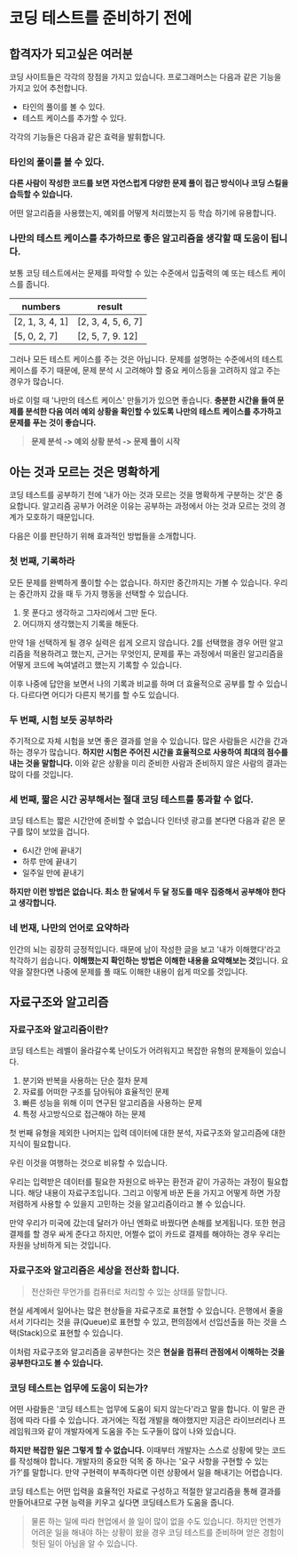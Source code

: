 # 코딩 테스트를 준비하기 전에

## 합격자가 되고싶은 여러분

코딩 사이트들은 각각의 장점을 가지고 있습니다. 프로그래머스는 다음과 같은 기능을 가지고 있어 추천합니다.

- 타인의 풀이를 볼 수 있다.
- 테스트 케이스를 추가할 수 있다.

각각의 기능들은 다음과 같은 효력을 발휘합니다.

### 타인의 풀이를 볼 수 있다.

**다른 사람이 작성한 코드를 보면 자연스럽게 다양한 문제 풀이 접근 방식이나 코딩 스킬을 습득할 수 있습니다.**

어떤 알고리즘을 사용했는지, 예외를 어떻게 처리했는지 등 학습 하기에 유용합니다.

### 나만의 테스트 케이스를 추가하므로 좋은 알고리즘을 생각할 때 도움이 됩니다.

보통 코딩 테스트에서는 문제를 파악할 수 있는 수준에서 입출력의 예 또는 테스트 케이스를 줍니다.

| numbers         | result             |
|-----------------|--------------------|
| [2, 1, 3, 4, 1] | [2, 3, 4, 5, 6, 7] |
| [5, 0, 2, 7]    | [2, 5, 7, 9. 12]   |

그러나 모든 테스트 케이스를 주는 것은 아닙니다. 문제를 설명하는 수준에서의 테스트 케이스를 주기 때문에, 문제 분석 시 고려해야 할 중요 케이스등을 고려하지 않고 주는 경우가 많습니다.

바로 이럴 때 '나만의 테스트 케이스' 만들기가 있으면 좋습니다. **충분한 시간을 들여 문제를 분석한 다음 여러 예외 상황을 확인할 수 있도록 나만의 테스트 케이스를 추가하고 문제를 푸는 것이 좋습니다.**


>**문제 분석 -> 예외 상황 분석 -> 문제 풀이 시작**

## 아는 것과 모르는 것은 명확하게

코딩 테스트를 공부하기 전에 '내가 아는 것과 모르는 것을 명확하게 구분하는 것'은 중요합니다. 알고리즘 공부가 어려운 이유는 공부하는 과정에서 아는 것과 모르는 것의 경계가 모호하기 때문입니다.

다음은 이를 판단하기 위해 효과적인 방법들을 소개합니다.

### 첫 번째, 기록하라

모든 문제를 완벽하게 풀이할 수는 없습니다. 하지만 중간까지는 가볼 수 있습니다. 우리는 중간까지 갔을 때 두 가지 행동을 선택할 수 있습니다.

1. 못 푼다고 생각하고 그자리에서 그만 둔다.
2. 어디까지 생각했는지 기록을 해둔다.

만약 1을 선택하게 될 경우 실력은 쉽게 오르지 않습니다. 2를 선택했을 경우 어떤 알고리즘을 적용하려고 했는지, 근거는 무엇인지, 문제를 푸는 과정에서 떠올린 알고리즘을 어떻게 코드에 녹여낼려고 했는지 기록할 수 있습니다.

이후 나중에 답안을 보면서 나의 기록과 비교를 하며 더 효율적으로 공부를 할 수 있습니다. 다르다면 어디가 다른지 복기를 할 수도 있습니다.

### 두 번째, 시험 보듯 공부하라

주기적으로 자체 시험을 보면 좋은 결과를 얻을 수 있습니다. 많은 사람들은 시간을 간과하는 경우가 많습니다. **하지만 시험은 주어진 시간을 효율적으로 사용하여 최대의 점수를 내는 것을 말합니다.** 이와 같은 상황을 미리 준비한 사람과 준비하지 않은 사람의 결과는 많이 다를 것입니다.

### 세 번째, 짧은 시간 공부해서는 절대 코딩 테스트를 통과할 수 없다.

코딩 테스트는 짧은 시간안에 준비할 수 없습니다 인터넷 광고를 본다면 다음과 같은 문구를 많이 보았을 겁니다.

- 6시간 안에 끝내기
- 하루 만에 끝내기
- 일주일 만에 끝내기

**하지만 이런 방법은 없습니다. 최소 한 달에서 두 달 정도를 매우 집중해서 공부해야 한다고 생각합니다.**


### 네 번재, 나만의 언어로 요약하라

인간의 뇌는 굉장히 긍정적입니다. 때문에 남이 작성한 글을 보고 '내가 이해했다'라고 착각하기 쉽습니다. **이해했는지 확인하는 방법은 이해한 내용을 요약해보는 것**입니다. 요약을 잘한다면 나중에 문제를 풀 때도 이해한 내용이 쉽게 떠오를 것입니다.

## 자료구조와 알고리즘

### 자료구조와 알고리즘이란?

코딩 테스트는 레벨이 올라갈수록 난이도가 어려워지고 복잡한 유형의 문제들이 있습니다.

1. 분기와 반복을 사용하는 단순 절차 문제
2. 자료를 어떠한 구조를 담아둬야 효율적인 문제
3. 빠른 성능을 위해 이미 연구된 알고리즘을 사용하는 문제
4. 특정 사고방식으로 접근해야 하는 문제

첫 번째 유형을 제외한 나머지는 입력 데이터에 대한 분석, 자료구조와 알고리즘에 대한 지식이 필요합니다.

우린 이것을 여행하는 것으로 비유할 수 있습니다.

우리는 입력받은 데이터를 필요한 자원으로 바꾸는 환전과 같이 가공하는 과정이 필요합니다. 해당 내용이 자료구조입니다. 그리고 이렇게 바꾼 돈을 가지고 어떻게 하면 가장 저렴하게 사용할 수 있을지 고민하는 것을 알고리즘이라고 볼 수 있습니다.

만약 우리가 미국에 갔는데 달러가 아닌 엔화로 바꿨다면 손해를 보게됩니다. 또한 현금 결제를 할 경우 싸게 준다고 하지만, 어쩔수 없이 카드로 결제를 해야하는 경우 우리는 자원을 낭비하게 되는 것입니다.

### 자료구조와 알고리즘은 세상을 전산화 합니다.

>전산화란 무언가를 컴퓨터로 처리할 수 있는 상태를 말합니다.

현실 세계에서 일어나는 많은 현상들을 자료구조로 표현할 수 있습니다. 은행에서 줄을 서서 기다리는 것을 큐(Queue)로 표현할 수 있고, 편의점에서 선입선출을 하는 것을 스택(Stack)으로 표현할 수 있습니다. 

이처럼 자료구조와 알고리즘을 공부한다는 것은 **현실을 컴퓨터 관점에서 이해하는 것을 공부한다고도 볼 수 있습니다.**

### 코딩 테스트는 업무에 도움이 되는가?

어떤 사람들은 '코딩 테스트는 업무에 도움이 되지 않는다'라고 말을 합니다. 이 말은 관점에 따라 다를 수 있습니다. 과거에는 직접 개발을 해야했지만 지금은 라이브러리나 프레임워크와 같이 개발자에게 도움을 주는 도구들이 많이 나와 있습니다.

**하지만 복잡한 일은 그렇게 할 수 없습니다.** 이때부터 개발자는 스스로 상황에 맞는 코드를 작성해야 합니다. 개발자의 중요한 덕목 중 하나는 '요구 사항을 구현할 수 있는가?'를 말합니다. 만약 구현력이 부족하다면 이런 상황에서 일을 해내기는 어렵습니다.

코딩 테스트는 어떤 입력을 효율적인 자료로 구성하고 적절한 알고리즘을 통해 결과를 만들어내므로 구현 능력을 키우고 싶다면 코딩테스트가 도움을 줍니다.

> 물론 하는 일에 따라 현업에서 쓸 일이 많이 없을 수도 있습니다. 하지만 언젠가 어려운 일을 해내야 하는 상황이 왔을 경우 코딩 테스트를 준비하며 얻은 경험이 헛된 일이 아님을 알 수 있습니다.